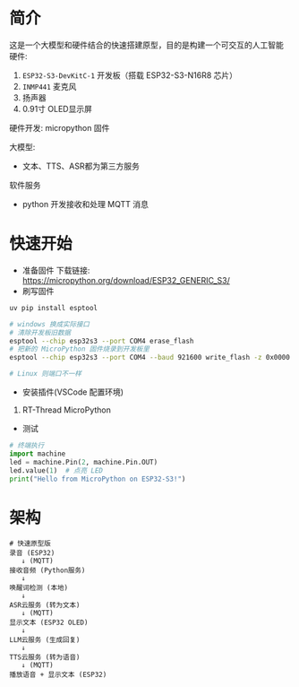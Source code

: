 # 简介
这是一个大模型和硬件结合的快速搭建原型，目的是构建一个可交互的人工智能
硬件:
  1. `ESP32-S3-DevKitC-1` 开发板（搭载 ESP32-S3-N16R8 芯片）
  2. `INMP441` 麦克风
  3. 扬声器
  4. 0.91寸 OLED显示屏

硬件开发: micropython 固件

大模型: 
  - 文本、TTS、ASR都为第三方服务

软件服务
  - python 开发接收和处理 MQTT 消息

# 快速开始

- 准备固件
  下载链接: https://micropython.org/download/ESP32_GENERIC_S3/
- 刷写固件

```bash
uv pip install esptool

# windows 换成实际接口
# 清除开发板旧数据
esptool --chip esp32s3 --port COM4 erase_flash
# 把新的 MicroPython 固件烧录到开发板里
esptool --chip esp32s3 --port COM4 --baud 921600 write_flash -z 0x0000 firmware/ESP32_GENERIC_S3-20250911-v1.26.1.bin

# Linux 则端口不一样
```

- 安装插件(VSCode 配置环境)

1. RT-Thread MicroPython

- 测试

```python
# 终端执行
import machine
led = machine.Pin(2, machine.Pin.OUT)
led.value(1)  # 点亮 LED
print("Hello from MicroPython on ESP32-S3!")
```

# 架构

```shell
# 快速原型版
录音 (ESP32)
   ↓ (MQTT)
接收音频 (Python服务)
   ↓
唤醒词检测 (本地)
   ↓
ASR云服务 (转为文本)
   ↓ (MQTT)
显示文本 (ESP32 OLED)
   ↓
LLM云服务 (生成回复)
   ↓
TTS云服务 (转为语音)
   ↓ (MQTT)
播放语音 + 显示文本 (ESP32)
```
